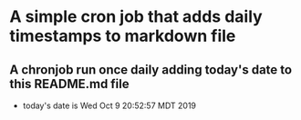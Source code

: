 A simple cron job that adds daily timestamps to markdown file
============================================================
## A chronjob run once daily adding today's date to this README.md file
* today's date is Wed Oct  9 20:52:57 MDT 2019
